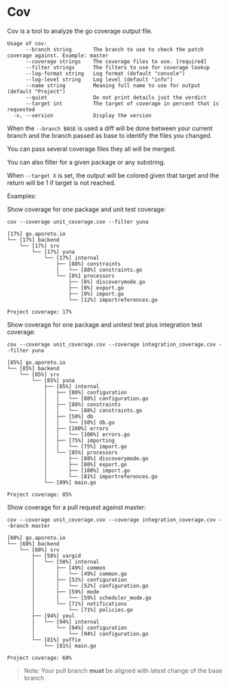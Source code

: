 # Cov

Cov is a tool to analyze the go coverage output file.

```console
Usage of cov:
      --branch string       The branch to use to check the patch coverage against. Example: master
      --coverage strings    The coverage files to use. [required]
      --filter strings      The filters to use for coverage lookup
      --log-format string   Log format (default "console")
      --log-level string    Log level (default "info")
      --name string         Meaning full name to use for output (default "Project")
      --quiet               Do not print details just the verdict
      --target int          The target of coverage in percent that is requested
  -v, --version             Display the version
```

When the `--branch BASE` is used a diff will be done between your current branch and the branch passed as base to identify the files you changed.

You can pass several coverage files they all will be merged.

You can also filter for a given package or any substring.

When `--target X` is set, the output will be colored given that target and the return will be 1 if target is not reached.

Examples:

Show coverage for one package and unit test coverage:
```console
cov --coverage unit_coverage.cov --filter yuna

[17%] go.aporeto.io
└── [17%] backend
    └── [17%] srv
        └── [17%] yuna
            └── [17%] internal
                ├── [88%] constraints
                │   └── [88%] constraints.go
                └── [8%] processors
                    ├── [6%] discoverymode.go
                    ├── [0%] export.go
                    ├── [0%] import.go
                    └── [12%] importreferences.go

Project coverage: 17%
```

Show coverage for one package and unitest test plus integration test coverage:

```console
cov --coverage unit_coverage.cov --coverage integration_coverage.cov --filter yuna

[85%] go.aporeto.io
└── [85%] backend
    └── [85%] srv
        └── [85%] yuna
            ├── [85%] internal
            │   ├── [80%] configuration
            │   │   └── [80%] configuration.go
            │   ├── [88%] constraints
            │   │   └── [88%] constraints.go
            │   ├── [50%] db
            │   │   └── [50%] db.go
            │   ├── [100%] errors
            │   │   └── [100%] errors.go
            │   ├── [75%] importing
            │   │   └── [75%] import.go
            │   └── [85%] processors
            │       ├── [88%] discoverymode.go
            │       ├── [80%] export.go
            │       ├── [100%] import.go
            │       └── [81%] importreferences.go
            └── [89%] main.go

Project coverage: 85%
```


Show coverage for a pull request against master:

```console
cov --coverage unit_coverage.cov --coverage integration_coverage.cov --branch master

[60%] go.aporeto.io
└── [60%] backend
    └── [60%] srv
        ├── [58%] vargid
        │   └── [58%] internal
        │       ├── [49%] common
        │       │   └── [49%] common.go
        │       ├── [52%] configuration
        │       │   └── [52%] configuration.go
        │       ├── [59%] mode
        │       │   └── [59%] scheduler_mode.go
        │       └── [71%] notifications
        │           └── [71%] policies.go
        ├── [94%] yeul
        │   └── [94%] internal
        │       └── [94%] configuration
        │           └── [94%] configuration.go
        └── [81%] yuffie
            └── [81%] main.go

Project coverage: 60%
```

> Note: Your pull branch **must** be aligned with latest change of the base branch
